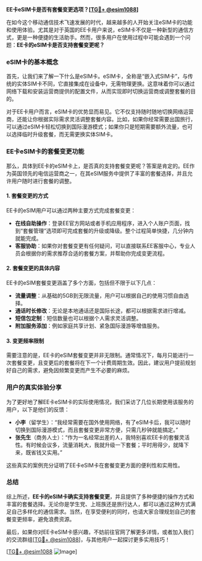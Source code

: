 **EE卡eSIM卡是否有套餐变更选项？[[TG💪+ @esim1088](https://t.me/s/esim1088)]**

在如今这个移动通信技术飞速发展的时代，越来越多的人开始关注eSIM卡的功能和使用体验。尤其是对于英国的EE卡用户来说，eSIM卡不仅是一种新型的通信方式，更是一种便捷的生活助手。然而，很多用户在使用过程中可能会遇到一个问题：**EE卡的eSIM卡是否支持套餐变更呢？**

### eSIM卡的基本概念

首先，让我们来了解一下什么是eSIM卡。eSIM卡，全称是“嵌入式SIM卡”，与传统的实体SIM卡不同，它直接集成在设备中，无需物理更换。这意味着你可以通过网络下载和安装运营商提供的配置文件，从而实现即时切换运营商或调整套餐的目的。

对于EE卡用户而言，eSIM卡的优势显而易见。它不仅支持随时随地切换网络运营商，还能让你根据实际需求灵活调整套餐内容。比如，如果你经常需要出国旅行，可以通过eSIM卡轻松切换到国际漫游模式；如果你只是短期需要额外流量，也可以选择临时升级套餐，而无需更换实体SIM卡。

### EE卡eSIM卡的套餐变更功能

那么，具体到EE卡的eSIM卡上，是否真的支持套餐变更呢？答案是肯定的。EE作为英国领先的电信运营商之一，在其eSIM服务中提供了丰富的套餐选择，并且允许用户随时进行套餐的调整。

#### 1. **套餐变更的方式**
EE卡的eSIM用户可以通过两种主要方式完成套餐变更：
- **在线自助操作**：登录EE官方网站或者手机应用程序，进入个人账户页面，找到“套餐管理”选项即可完成套餐的升级或降级。整个过程简单快捷，几分钟内就能完成。
- **客服协助**：如果你对套餐变更有任何疑问，可以直接联系EE客服中心，专业人员会根据你的需求推荐合适的套餐方案，并帮助你完成变更流程。

#### 2. **套餐变更的具体内容**
EE卡的eSIM套餐变更涵盖了多个方面，包括但不限于以下几点：
- **流量调整**：从基础的5GB到无限流量，用户可以根据自己的使用习惯自由选择。
- **通话时长修改**：无论是本地通话还是国际长途，都可以根据需求进行增减。
- **短信包定制**：短信数量也可以根据个人需求灵活调整。
- **附加服务添加**：例如家庭共享计划、紧急国际漫游等增值服务。

#### 3. **变更频率限制**
需要注意的是，EE卡的eSIM套餐变更并非无限制。通常情况下，每月只能进行一次套餐变更，且变更后的套餐将在下一个计费周期生效。因此，建议用户提前规划好自己的需求，避免因频繁变更而产生不必要的麻烦。

### 用户的真实体验分享

为了更好地了解EE卡eSIM卡的实际使用情况，我们采访了几位长期使用该服务的用户，以下是他们的反馈：

- **小李**（留学生）：“我经常需要在国外使用网络，有了eSIM卡后，我可以随时切换到国际漫游模式，而且套餐变更非常方便，只需几秒钟就能搞定。”
- **张先生**（商务人士）：“作为一名经常出差的人，我特别喜欢EE卡的套餐灵活性。有时候会议多，流量消耗大，我就升级一下套餐；平时用得少，就降下来，既省钱又实用。”

这些真实的案例充分证明了EE卡eSIM卡在套餐变更方面的便利性和实用性。

### 总结

综上所述，**EE卡的eSIM卡确实支持套餐变更**，并且提供了多种便捷的操作方式和丰富的套餐选择。无论你是学生党、上班族还是旅行达人，都可以通过这种方式满足自己多样化的通信需求。当然，在享受便利的同时，也请大家合理规划自己的套餐变更频率，避免浪费资源。

最后，如果你对EE卡eSIM卡感兴趣，不妨前往官网了解更多详情，或者加入我们的交流群组[[TG💪+ @esim1088](https://t.me/s/esim1088)]，与其他用户一起探讨更多实用技巧！ 

[[TG💪+ @esim1088](https://t.me/s/esim1088) ![Image](https://i.postimg.cc/4NQfJmqS/Snipaste-2025-05-13-00-14-12.png)]